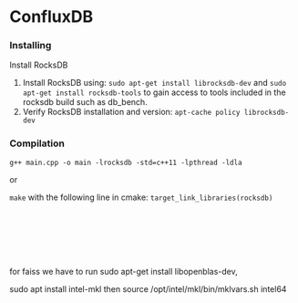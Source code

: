 # ConfluxDB

### Installing 
Install RocksDB

1. Install RocksDB using: `sudo apt-get install librocksdb-dev` and `sudo apt-get install rocksdb-tools` to gain access 
to tools included in the rocksdb build such as db_bench.
2. Verify RocksDB installation and version: `apt-cache policy librocksdb-dev`

### Compilation
`g++ main.cpp -o main -lrocksdb -std=c++11 -lpthread -ldla`

or

`make` with the following line in cmake: `target_link_libraries(rocksdb)`

<br/><br/><br/><br/><br/>

for faiss we have to run sudo apt-get install libopenblas-dev,

sudo apt install intel-mkl then source /opt/intel/mkl/bin/mklvars.sh intel64